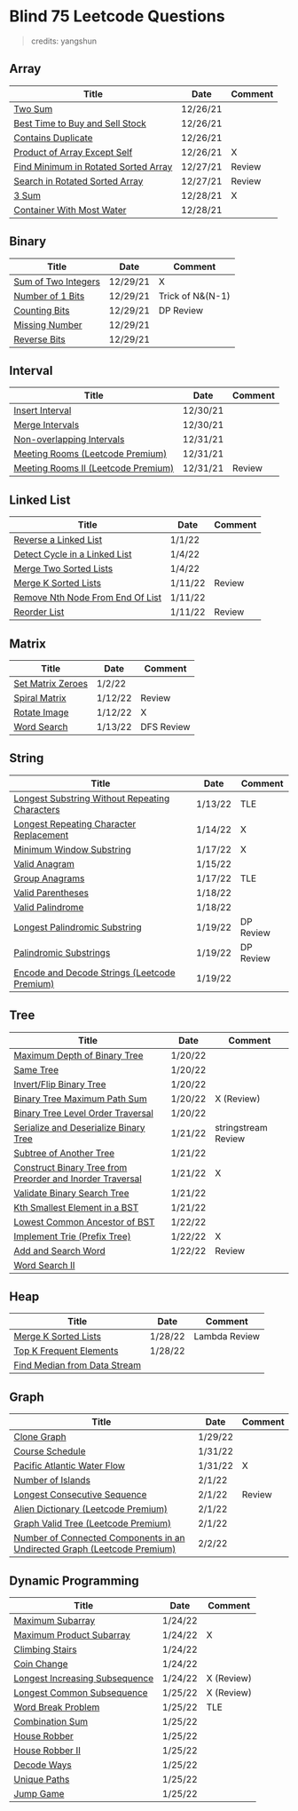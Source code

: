 # Blind 75 Leetcode Questions

> credits: yangshun

## Array

| Title                                                        | Date | Comment |
| ------------------------------------------------------------ | ---- | ------- |
| [Two Sum](https://leetcode.com/problems/two-sum/)            |  12/26/21    |         |
| [Best Time to Buy and Sell Stock](https://leetcode.com/problems/best-time-to-buy-and-sell-stock/) |  12/26/21    |         |
| [Contains Duplicate](https://leetcode.com/problems/contains-duplicate/) | 12/26/21     |         |
| [Product of Array Except Self](https://leetcode.com/problems/product-of-array-except-self/) | 12/26/21     | X        |
| [Find Minimum in Rotated Sorted Array](https://leetcode.com/problems/find-minimum-in-rotated-sorted-array/) |   12/27/21   |  Review       |
| [Search in Rotated Sorted Array](https://leetcode.com/problems/search-in-rotated-sorted-array/) | 12/27/21     | Review        |
| [3 Sum](https://leetcode.com/problems/3sum/)                 |  12/28/21    |  X       |
| [Container With Most Water](https://leetcode.com/problems/container-with-most-water/) |  12/28/21    |         |



## Binary

| Title                                                        | Date | Comment |
| ------------------------------------------------------------ | ---- | ------- |
| [Sum of Two Integers](https://leetcode.com/problems/sum-of-two-integers/) |   12/29/21   | X        |
| [Number of 1 Bits](https://leetcode.com/problems/number-of-1-bits/) |  12/29/21    |   Trick of N&(N-1)      |
| [Counting Bits](https://leetcode.com/problems/counting-bits/) |  12/29/21    |   DP Review      |
| [Missing Number](https://leetcode.com/problems/missing-number/) | 12/29/21     |         |
| [Reverse Bits](https://leetcode.com/problems/reverse-bits/)  |  12/29/21    |         |



## Interval

| Title                                                        | Date | Comment |
| ------------------------------------------------------------ | ---- | ------- |
| [Insert Interval](https://leetcode.com/problems/insert-interval/) | 12/30/21     |         |
| [Merge Intervals](https://leetcode.com/problems/merge-intervals/) |  12/30/21    |         |
| [Non-overlapping Intervals](https://leetcode.com/problems/non-overlapping-intervals/) | 12/31/21     |         |
| [Meeting Rooms (Leetcode Premium)](https://leetcode.com/problems/meeting-rooms/) |   12/31/21   |         |
| [Meeting Rooms II (Leetcode Premium)](https://leetcode.com/problems/meeting-rooms-ii/) |   12/31/21   |  Review       |



## Linked List

| Title                                                        | Date | Comment |
| ------------------------------------------------------------ | ---- | ------- |
| [Reverse a Linked List](https://leetcode.com/problems/reverse-linked-list/) | 1/1/22     |         |
| [Detect Cycle in a Linked List](https://leetcode.com/problems/linked-list-cycle/) | 1/4/22     |         |
| [Merge Two Sorted Lists](https://leetcode.com/problems/merge-two-sorted-lists/) | 1/4/22     |         |
| [Merge K Sorted Lists](https://leetcode.com/problems/merge-k-sorted-lists/) |  1/11/22    |   Review      |
| [Remove Nth Node From End Of List](https://leetcode.com/problems/remove-nth-node-from-end-of-list/) |  1/11/22    |         |
| [Reorder List](https://leetcode.com/problems/reorder-list/)  | 1/11/22     | Review        |



## Matrix

| Title                                                        | Date | Comment |
| ------------------------------------------------------------ | ---- | ------- |
| [Set Matrix Zeroes](https://leetcode.com/problems/set-matrix-zeroes/) |  1/2/22    |         |
| [Spiral Matrix](https://leetcode.com/problems/spiral-matrix/) | 1/12/22     |   Review      |
| [Rotate Image](https://leetcode.com/problems/rotate-image/)  |   1/12/22   | X        |
| [Word Search](https://leetcode.com/problems/word-search/)    |   1/13/22   | DFS Review        |



## String

| Title                                                        | Date | Comment |
| ------------------------------------------------------------ | ---- | ------- |
| [Longest Substring Without Repeating Characters](https://leetcode.com/problems/longest-substring-without-repeating-characters/) |  1/13/22    | TLE        |
| [Longest Repeating Character Replacement](https://leetcode.com/problems/longest-repeating-character-replacement/) | 1/14/22     | X        |
| [Minimum Window Substring](https://leetcode.com/problems/minimum-window-substring/) | 1/17/22     | X        |
| [Valid Anagram](https://leetcode.com/problems/valid-anagram/) |  1/15/22    |         |
| [Group Anagrams](https://leetcode.com/problems/group-anagrams/) |1/17/22      |   TLE      |
| [Valid Parentheses](https://leetcode.com/problems/valid-parentheses/) |  1/18/22    |         |
| [Valid Palindrome](https://leetcode.com/problems/valid-palindrome/) | 1/18/22     |         |
| [Longest Palindromic Substring](https://leetcode.com/problems/longest-palindromic-substring/) | 1/19/22     |  DP Review       |
| [Palindromic Substrings](https://leetcode.com/problems/palindromic-substrings/) | 1/19/22     | DP Review        |
| [Encode and Decode Strings (Leetcode Premium)](https://leetcode.com/problems/encode-and-decode-strings/) | 1/19/22     |         |



## Tree

| Title                                                        | Date | Comment |
| ------------------------------------------------------------ | ---- | ------- |
| [Maximum Depth of Binary Tree](https://leetcode.com/problems/maximum-depth-of-binary-tree/) |  1/20/22    |         |
| [Same Tree](https://leetcode.com/problems/same-tree/)        |1/20/22      |         |
| [Invert/Flip Binary Tree](https://leetcode.com/problems/invert-binary-tree/) | 1/20/22     |         |
| [Binary Tree Maximum Path Sum](https://leetcode.com/problems/binary-tree-maximum-path-sum/) | 1/20/22     |   X (Review)     |
| [Binary Tree Level Order Traversal](https://leetcode.com/problems/binary-tree-level-order-traversal/) | 1/20/22     |         |
| [Serialize and Deserialize Binary Tree](https://leetcode.com/problems/serialize-and-deserialize-binary-tree/) | 1/21/22     | stringstream Review        |
| [Subtree of Another Tree](https://leetcode.com/problems/subtree-of-another-tree/) | 1/21/22     |         |
| [Construct Binary Tree from Preorder and Inorder Traversal](https://leetcode.com/problems/construct-binary-tree-from-preorder-and-inorder-traversal/) |1/21/22      | X         |
| [Validate Binary Search Tree](https://leetcode.com/problems/validate-binary-search-tree/) |  1/21/22    |         |
| [Kth Smallest Element in a BST](https://leetcode.com/problems/kth-smallest-element-in-a-bst/) |1/21/22      |         |
| [Lowest Common Ancestor of BST](https://leetcode.com/problems/lowest-common-ancestor-of-a-binary-search-tree/) | 1/22/22     |         |
| [Implement Trie (Prefix Tree)](https://leetcode.com/problems/implement-trie-prefix-tree/) | 1/22/22     |  X       |
| [Add and Search Word](https://leetcode.com/problems/add-and-search-word-data-structure-design/) |   1/22/22   |  Review       |
| [Word Search II](https://leetcode.com/problems/word-search-ii/) |      |         |



## Heap

| Title                                                        | Date | Comment |
| ------------------------------------------------------------ | ---- | ------- |
| [Merge K Sorted Lists](https://leetcode.com/problems/merge-k-sorted-lists/) | 1/28/22     |  Lambda Review       |
| [Top K Frequent Elements](https://leetcode.com/problems/top-k-frequent-elements/) |  1/28/22    |         |
| [Find Median from Data Stream](https://leetcode.com/problems/find-median-from-data-stream/) |      |         |



## Graph

| Title                                                        | Date | Comment |
| ------------------------------------------------------------ | ---- | ------- |
| [Clone Graph](https://leetcode.com/problems/clone-graph/)    |   1/29/22   |         |
| [Course Schedule](https://leetcode.com/problems/course-schedule/) |  1/31/22    |         |
| [Pacific Atlantic Water Flow](https://leetcode.com/problems/pacific-atlantic-water-flow/) |  1/31/22    | X        |
| [Number of Islands](https://leetcode.com/problems/number-of-islands/) | 2/1/22     |         |
| [Longest Consecutive Sequence](https://leetcode.com/problems/longest-consecutive-sequence/) |2/1/22      |   Review      |
| [Alien Dictionary (Leetcode Premium)](https://leetcode.com/problems/alien-dictionary/) | 2/1/22     |         |
| [Graph Valid Tree (Leetcode Premium)](https://leetcode.com/problems/graph-valid-tree/) | 2/1/22     |         |
| [Number of Connected Components in an Undirected Graph (Leetcode Premium)](https://leetcode.com/problems/number-of-connected-components-in-an-undirected-graph/) | 2/2/22     |         |



## Dynamic Programming

| Title                                                        | Date | Comment |
| ------------------------------------------------------------ | ---- | ------- |
| [Maximum Subarray](https://leetcode.com/problems/maximum-subarray/) | 1/24/22     |         |
| [Maximum Product Subarray](https://leetcode.com/problems/maximum-product-subarray/) | 1/24/22     | X        |
| [Climbing Stairs](https://leetcode.com/problems/climbing-stairs/) |  1/24/22    |         |
| [Coin Change](https://leetcode.com/problems/coin-change/)    |  1/24/22    |         |
| [Longest Increasing Subsequence](https://leetcode.com/problems/longest-increasing-subsequence/) |  1/24/22    | X (Review)        |
| [Longest Common Subsequence](https://leetcode.com/problems/longest-common-subsequence/) | 1/25/22     |   X  (Review)    |
| [Word Break Problem](https://leetcode.com/problems/word-break/) | 1/25/22     |  TLE      |
| [Combination Sum](https://leetcode.com/problems/combination-sum-iv/) | 1/25/22     |         |
| [House Robber](https://leetcode.com/problems/house-robber/)  | 1/25/22     |         |
| [House Robber II](https://leetcode.com/problems/house-robber-ii/) |  1/25/22    |         |
| [Decode Ways](https://leetcode.com/problems/decode-ways/)    | 1/25/22     |         |
| [Unique Paths](https://leetcode.com/problems/unique-paths/)  | 1/25/22     |         |
| [Jump Game](https://leetcode.com/problems/jump-game/)        | 1/25/22     |         |

